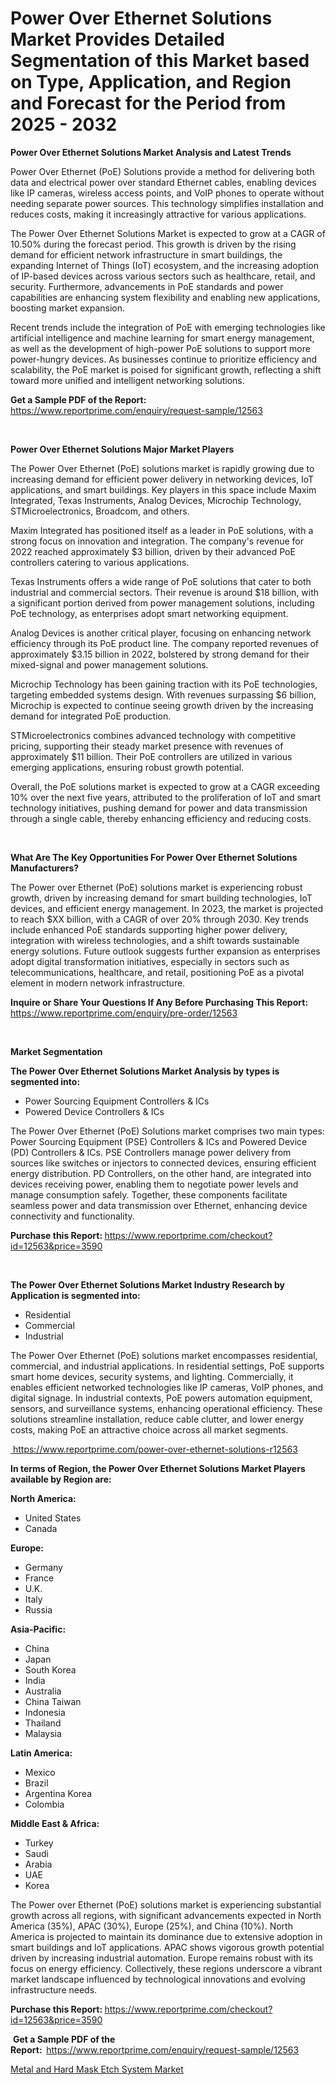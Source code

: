 <p><h1>Power Over Ethernet Solutions Market Provides Detailed Segmentation of this Market based on Type, Application, and Region and Forecast for the Period from 2025 - 2032</h1></p><p><strong>Power Over Ethernet Solutions Market Analysis and Latest Trends</strong></p>
<p><p>Power Over Ethernet (PoE) Solutions provide a method for delivering both data and electrical power over standard Ethernet cables, enabling devices like IP cameras, wireless access points, and VoIP phones to operate without needing separate power sources. This technology simplifies installation and reduces costs, making it increasingly attractive for various applications.</p><p>The Power Over Ethernet Solutions Market is expected to grow at a CAGR of 10.50% during the forecast period. This growth is driven by the rising demand for efficient network infrastructure in smart buildings, the expanding Internet of Things (IoT) ecosystem, and the increasing adoption of IP-based devices across various sectors such as healthcare, retail, and security. Furthermore, advancements in PoE standards and power capabilities are enhancing system flexibility and enabling new applications, boosting market expansion.</p><p>Recent trends include the integration of PoE with emerging technologies like artificial intelligence and machine learning for smart energy management, as well as the development of high-power PoE solutions to support more power-hungry devices. As businesses continue to prioritize efficiency and scalability, the PoE market is poised for significant growth, reflecting a shift toward more unified and intelligent networking solutions.</p></p>
<p><strong>Get a Sample PDF of the Report:&nbsp;</strong> <a href="https://www.reportprime.com/enquiry/request-sample/12563?utm_campaign=2603&utm_medium=2&utm_source=Github&utm_content=ia&utm_term=19032025&utm_id=power-over-ethernet-solutions">https://www.reportprime.com/enquiry/request-sample/12563</a></p>
<p>&nbsp;</p>
<p><strong>Power Over Ethernet Solutions Major Market Players</strong></p>
<p><p>The Power Over Ethernet (PoE) solutions market is rapidly growing due to increasing demand for efficient power delivery in networking devices, IoT applications, and smart buildings. Key players in this space include Maxim Integrated, Texas Instruments, Analog Devices, Microchip Technology, STMicroelectronics, Broadcom, and others.</p><p>Maxim Integrated has positioned itself as a leader in PoE solutions, with a strong focus on innovation and integration. The company's revenue for 2022 reached approximately $3 billion, driven by their advanced PoE controllers catering to various applications.</p><p>Texas Instruments offers a wide range of PoE solutions that cater to both industrial and commercial sectors. Their revenue is around $18 billion, with a significant portion derived from power management solutions, including PoE technology, as enterprises adopt smart networking equipment.</p><p>Analog Devices is another critical player, focusing on enhancing network efficiency through its PoE product line. The company reported revenues of approximately $3.15 billion in 2022, bolstered by strong demand for their mixed-signal and power management solutions.</p><p>Microchip Technology has been gaining traction with its PoE technologies, targeting embedded systems design. With revenues surpassing $6 billion, Microchip is expected to continue seeing growth driven by the increasing demand for integrated PoE production.</p><p>STMicroelectronics combines advanced technology with competitive pricing, supporting their steady market presence with revenues of approximately $11 billion. Their PoE controllers are utilized in various emerging applications, ensuring robust growth potential.</p><p>Overall, the PoE solutions market is expected to grow at a CAGR exceeding 10% over the next five years, attributed to the proliferation of IoT and smart technology initiatives, pushing demand for power and data transmission through a single cable, thereby enhancing efficiency and reducing costs.</p></p>
<p>&nbsp;</p>
<p><strong>What Are The Key Opportunities For Power Over Ethernet Solutions Manufacturers?</strong></p>
<p><p>The Power over Ethernet (PoE) solutions market is experiencing robust growth, driven by increasing demand for smart building technologies, IoT devices, and efficient energy management. In 2023, the market is projected to reach $XX billion, with a CAGR of over 20% through 2030. Key trends include enhanced PoE standards supporting higher power delivery, integration with wireless technologies, and a shift towards sustainable energy solutions. Future outlook suggests further expansion as enterprises adopt digital transformation initiatives, especially in sectors such as telecommunications, healthcare, and retail, positioning PoE as a pivotal element in modern network infrastructure.</p></p>
<p><strong>Inquire or Share Your Questions If Any Before Purchasing This Report:</strong> <a href="https://www.reportprime.com/enquiry/pre-order/12563?utm_campaign=2603&utm_medium=2&utm_source=Github&utm_content=ia&utm_term=19032025&utm_id=power-over-ethernet-solutions">https://www.reportprime.com/enquiry/pre-order/12563</a></p>
<p>&nbsp;</p>
<p><strong>Market Segmentation</strong></p>
<p><strong>The Power Over Ethernet Solutions Market Analysis by types is segmented into:</strong></p>
<p><ul><li>Power Sourcing Equipment Controllers & ICs</li><li>Powered Device Controllers & ICs</li></ul></p>
<p><p>The Power Over Ethernet (PoE) Solutions market comprises two main types: Power Sourcing Equipment (PSE) Controllers & ICs and Powered Device (PD) Controllers & ICs. PSE Controllers manage power delivery from sources like switches or injectors to connected devices, ensuring efficient energy distribution. PD Controllers, on the other hand, are integrated into devices receiving power, enabling them to negotiate power levels and manage consumption safely. Together, these components facilitate seamless power and data transmission over Ethernet, enhancing device connectivity and functionality.</p></p>
<p><strong>Purchase this Report:&nbsp;</strong><a href="https://www.reportprime.com/checkout?id=12563&price=3590&utm_campaign=2603&utm_medium=2&utm_source=Github&utm_content=ia&utm_term=19032025&utm_id=power-over-ethernet-solutions">https://www.reportprime.com/checkout?id=12563&price=3590</a></p>
<p>&nbsp;</p>
<p><strong>The Power Over Ethernet Solutions Market Industry Research by Application is segmented into:</strong></p>
<p><ul><li>Residential</li><li>Commercial</li><li>Industrial</li></ul></p>
<p><p>The Power Over Ethernet (PoE) solutions market encompasses residential, commercial, and industrial applications. In residential settings, PoE supports smart home devices, security systems, and lighting. Commercially, it enables efficient networked technologies like IP cameras, VoIP phones, and digital signage. In industrial contexts, PoE powers automation equipment, sensors, and surveillance systems, enhancing operational efficiency. These solutions streamline installation, reduce cable clutter, and lower energy costs, making PoE an attractive choice across all market segments.</p></p>
<p><a href="https://www.reportprime.com/power-over-ethernet-solutions-r12563?utm_campaign=2603&utm_medium=2&utm_source=Github&utm_content=ia&utm_term=19032025&utm_id=power-over-ethernet-solutions">&nbsp;https://www.reportprime.com/power-over-ethernet-solutions-r12563</a></p>
<p><strong>In terms of Region, the Power Over Ethernet Solutions Market Players available by Region are:</strong></p>
<p>
    <p> <strong> North America: </strong>
        <ul>
            <li>United States</li>
            <li>Canada</li>
        </ul>
        </p> 
    <p> <strong> Europe: </strong>
        <ul>
            <li>Germany</li>
            <li>France</li>
            <li>U.K.</li>
            <li>Italy</li>
            <li>Russia</li>
        </ul>
        </p> 
    <p> <strong> Asia-Pacific: </strong>
        <ul>
            <li>China</li>
            <li>Japan</li>
            <li>South Korea</li>
            <li>India</li>
            <li>Australia</li>
            <li>China Taiwan</li>
            <li>Indonesia</li>
            <li>Thailand</li>
            <li>Malaysia</li>
        </ul>
        </p> 
    <p> <strong> Latin America: </strong>
        <ul>
            <li>Mexico</li>
            <li>Brazil</li>
            <li>Argentina Korea</li>
            <li>Colombia</li>
        </ul>
        </p> 
    <p> <strong> Middle East & Africa: </strong>
        <ul>
            <li>Turkey</li>
            <li>Saudi</li>
            <li>Arabia</li>
            <li>UAE</li>
            <li>Korea</li>
        </ul>
    </p>
    </p>
<p><p>The Power over Ethernet (PoE) solutions market is experiencing substantial growth across all regions, with significant advancements expected in North America (35%), APAC (30%), Europe (25%), and China (10%). North America is projected to maintain its dominance due to extensive adoption in smart buildings and IoT applications. APAC shows vigorous growth potential driven by increasing industrial automation. Europe remains robust with its focus on energy efficiency. Collectively, these regions underscore a vibrant market landscape influenced by technological innovations and evolving infrastructure needs.</p></p>
<p><strong>Purchase this Report: </strong><a href="https://www.reportprime.com/checkout?id=12563&price=3590&utm_campaign=2603&utm_medium=2&utm_source=Github&utm_content=ia&utm_term=19032025&utm_id=power-over-ethernet-solutions">https://www.reportprime.com/checkout?id=12563&price=3590</a></p>
<p>&nbsp;<strong>Get a Sample PDF of the Report:&nbsp;&nbsp;</strong><a href="https://www.reportprime.com/enquiry/request-sample/12563?utm_campaign=2603&utm_medium=2&utm_source=Github&utm_content=ia&utm_term=19032025&utm_id=power-over-ethernet-solutions">https://www.reportprime.com/enquiry/request-sample/12563</a></p>
<p><strong></strong></p>
<p><p><a href="https://github.com/chungwimbu4/Market-Research-Report-List-1/blob/main/metal-and-hard-mask-etch-system-market.md?utm_campaign=2603&utm_medium=2&utm_source=Github&utm_content=ia&utm_term=19032025&utm_id=power-over-ethernet-solutions">Metal and Hard Mask Etch System Market</a></p></p>